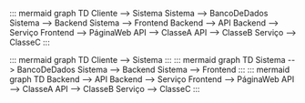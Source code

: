 ::: mermaid
graph TD
    Cliente --> Sistema
    Sistema --> BancoDeDados
    Sistema --> Backend
    Sistema --> Frontend
    Backend --> API
    Backend --> Serviço
    Frontend --> PáginaWeb
    API --> ClasseA
    API --> ClasseB
    Serviço --> ClasseC
:::

::: mermaid
graph TD
    Cliente --> Sistema
:::
::: mermaid
graph TD
    Sistema --> BancoDeDados
    Sistema --> Backend
    Sistema --> Frontend
:::
::: mermaid
graph TD
    Backend --> API
    Backend --> Serviço
    Frontend --> PáginaWeb
    API --> ClasseA
    API --> ClasseB
    Serviço --> ClasseC
:::
